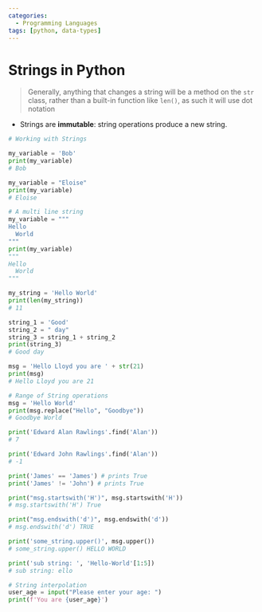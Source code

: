 ```yaml
---
categories:
  - Programming Languages
tags: [python, data-types]
---
```


# Strings in Python

> Generally, anything that changes a string will be a method on the `str` class, rather than a built-in function like `len()`, as such it will use dot notation

- Strings are **immutable**: string operations produce a new string.

```python
# Working with Strings

my_variable = 'Bob'
print(my_variable)
# Bob

my_variable = "Eloise"
print(my_variable)
# Eloise

# A multi line string
my_variable = """
Hello
  World
"""
print(my_variable)
"""
Hello
  World
"""

my_string = 'Hello World'
print(len(my_string))
# 11

string_1 = 'Good'
string_2 = " day"
string_3 = string_1 + string_2
print(string_3)
# Good day

msg = 'Hello Lloyd you are ' + str(21)
print(msg)
# Hello Lloyd you are 21

# Range of String operations
msg = 'Hello World'
print(msg.replace("Hello", "Goodbye"))
# Goodbye World

print('Edward Alan Rawlings'.find('Alan'))
# 7

print('Edward John Rawlings'.find('Alan'))
# -1

print('James' == 'James') # prints True
print('James' != 'John') # prints True

print("msg.startswith('H')", msg.startswith('H'))
# msg.startswith('H') True

print("msg.endswith('d')", msg.endswith('d'))
# msg.endswith('d') TRUE

print('some_string.upper()', msg.upper())
# some_string.upper() HELLO WORLD

print('sub string: ', 'Hello-World'[1:5])
# sub string: ello

# String interpolation
user_age = input("Please enter your age: ")
print(f'You are {user_age}')
```
